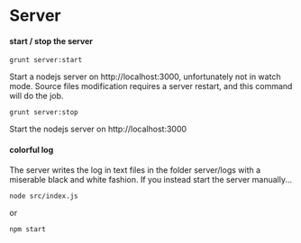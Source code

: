 # Server

#### start / stop the server

```
grunt server:start
```

Start a nodejs server on http://localhost:3000, unfortunately not in watch mode.
Source files modification requires a server restart, and this command will do the job.

```
grunt server:stop
```

Start the nodejs server on http://localhost:3000

#### colorful log
The server writes the log in text files in the folder server/logs with a miserable black and white fashion.
If you instead start the server manually...

```
node src/index.js
```

or

```
npm start
```
